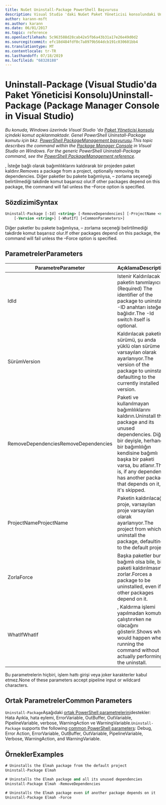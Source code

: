 ```yaml
---
title: NuGet Uninstall-Package PowerShell Başvurusu
description: Visual Studio 'daki NuGet Paket Yöneticisi konsolundaki Uninstall-Package PowerShell komutu için başvuru.
author: karann-msft
ms.author: karann
ms.date: 06/01/2017
ms.topic: reference
ms.openlocfilehash: 5c963588d28cab42e5fb6a43b31a17e26e49d0d2
ms.sourcegitcommit: efc18d484fdf0c7a8979b564dcb191c030601bb4
ms.translationtype: MT
ms.contentlocale: tr-TR
ms.lasthandoff: 07/18/2019
ms.locfileid: "68328188"
---
```

# <a name="uninstall-package-package-manager-console-in-visual-studio"></a><span data-ttu-id="bb861-103">Uninstall-Package (Visual Studio'da Paket Yöneticisi Konsolu)</span><span class="sxs-lookup"><span data-stu-id="bb861-103">Uninstall-Package (Package Manager Console in Visual Studio)</span></span>

<span data-ttu-id="bb861-104">*Bu konuda, Windows üzerinde Visual Studio 'da [Paket Yöneticisi konsolu](../../consume-packages/install-use-packages-powershell.md) içindeki komut açıklanmaktadır. Genel PowerShell Uninstall-Package komutu için bkz. [PowerShell PackageManagement başvurusu](/powershell/module/packagemanagement/?view=powershell-6).*</span><span class="sxs-lookup"><span data-stu-id="bb861-104">*This topic describes the command within the [Package Manager Console](../../consume-packages/install-use-packages-powershell.md) in Visual Studio on Windows. For the generic PowerShell Uninstall-Package command, see the [PowerShell PackageManagement reference](/powershell/module/packagemanagement/?view=powershell-6).*</span></span>

<span data-ttu-id="bb861-105">, İsteğe bağlı olarak bağımlılıklarını kaldırarak bir projeden paket kaldırır.</span><span class="sxs-lookup"><span data-stu-id="bb861-105">Removes a package from a project, optionally removing its dependencies.</span></span> <span data-ttu-id="bb861-106">Diğer paketler bu pakete bağımlıysa, – zorlama seçeneği belirtilmediği takdirde komut başarısız olur.</span><span class="sxs-lookup"><span data-stu-id="bb861-106">If other packages depend on this package, the command will fail unless the –Force option is specified.</span></span>

## <a name="syntax"></a><span data-ttu-id="bb861-107">Sözdizimi</span><span class="sxs-lookup"><span data-stu-id="bb861-107">Syntax</span></span>

```ps
Uninstall-Package [-Id] <string> [-RemoveDependencies] [-ProjectName <string>] [-Force]
    [-Version <string>] [-WhatIf] [<CommonParameters>]
```

<span data-ttu-id="bb861-108">Diğer paketler bu pakete bağımlıysa, – zorlama seçeneği belirtilmediği takdirde komut başarısız olur.</span><span class="sxs-lookup"><span data-stu-id="bb861-108">If other packages depend on this package, the command will fail unless the –Force option is specified.</span></span>

## <a name="parameters"></a><span data-ttu-id="bb861-109">Parametreler</span><span class="sxs-lookup"><span data-stu-id="bb861-109">Parameters</span></span>

| <span data-ttu-id="bb861-110">Parametre</span><span class="sxs-lookup"><span data-stu-id="bb861-110">Parameter</span></span> | <span data-ttu-id="bb861-111">Açıklama</span><span class="sxs-lookup"><span data-stu-id="bb861-111">Description</span></span> |
| --- | --- |
| <span data-ttu-id="bb861-112">Id</span><span class="sxs-lookup"><span data-stu-id="bb861-112">Id</span></span> | <span data-ttu-id="bb861-113">Istenir Kaldırılacak paketin tanımlayıcısı.</span><span class="sxs-lookup"><span data-stu-id="bb861-113">(Required) The identifier of the package to uninstall.</span></span> <span data-ttu-id="bb861-114">-ID anahtarı isteğe bağlıdır.</span><span class="sxs-lookup"><span data-stu-id="bb861-114">The -Id switch itself is optional.</span></span> |
| <span data-ttu-id="bb861-115">Sürüm</span><span class="sxs-lookup"><span data-stu-id="bb861-115">Version</span></span> | <span data-ttu-id="bb861-116">Kaldırılacak paketin sürümü, şu anda yüklü olan sürüme varsayılan olarak ayarlanıyor.</span><span class="sxs-lookup"><span data-stu-id="bb861-116">The version of the package to uninstall, defaulting to the currently installed version.</span></span> |
| <span data-ttu-id="bb861-117">RemoveDependencies</span><span class="sxs-lookup"><span data-stu-id="bb861-117">RemoveDependencies</span></span> | <span data-ttu-id="bb861-118">Paketi ve kullanılmayan bağımlılıklarını kaldırın.</span><span class="sxs-lookup"><span data-stu-id="bb861-118">Uninstall the package and its unused dependencies.</span></span> <span data-ttu-id="bb861-119">Diğer bir deyişle, herhangi bir bağımlılığın kendisine bağımlı başka bir paketi varsa, bu atlanır.</span><span class="sxs-lookup"><span data-stu-id="bb861-119">That is, if any dependency has another package that depends on it, it's skipped.</span></span> |
| <span data-ttu-id="bb861-120">ProjectName</span><span class="sxs-lookup"><span data-stu-id="bb861-120">ProjectName</span></span> | <span data-ttu-id="bb861-121">Paketin kaldırılacağı proje, varsayılan proje varsayılan olarak ayarlanıyor.</span><span class="sxs-lookup"><span data-stu-id="bb861-121">The project from which to uninstall the package, defaulting to the default project.</span></span> |
| <span data-ttu-id="bb861-122">Zorla</span><span class="sxs-lookup"><span data-stu-id="bb861-122">Force</span></span> | <span data-ttu-id="bb861-123">Başka paketler buna bağımlı olsa bile, bir paketi kaldırılmasına zorlar.</span><span class="sxs-lookup"><span data-stu-id="bb861-123">Forces a package to be uninstalled, even if other packages depend on it.</span></span> |
| <span data-ttu-id="bb861-124">WhatIf</span><span class="sxs-lookup"><span data-stu-id="bb861-124">WhatIf</span></span> | <span data-ttu-id="bb861-125">, Kaldırma işlemi yapılmadan komutu çalıştırırken ne olacağını gösterir.</span><span class="sxs-lookup"><span data-stu-id="bb861-125">Shows what would happen when running the command without actually performing the uninstall.</span></span> |

<span data-ttu-id="bb861-126">Bu parametrelerin hiçbiri, işlem hattı girişi veya joker karakterler kabul etmez.</span><span class="sxs-lookup"><span data-stu-id="bb861-126">None of these parameters accept pipeline input or wildcard characters.</span></span>

## <a name="common-parameters"></a><span data-ttu-id="bb861-127">Ortak Parametreler</span><span class="sxs-lookup"><span data-stu-id="bb861-127">Common Parameters</span></span>

<span data-ttu-id="bb861-128">`Uninstall-Package`Aşağıdaki [ortak PowerShell parametrelerini](http://go.microsoft.com/fwlink/?LinkID=113216)destekler: Hata Ayıkla, hata eylemi, ErrorVariable, OutBuffer, OutVariable, PipelineVariable, verbose, WarningAction ve WarningVariable.</span><span class="sxs-lookup"><span data-stu-id="bb861-128">`Uninstall-Package` supports the following [common PowerShell parameters](http://go.microsoft.com/fwlink/?LinkID=113216): Debug, Error Action, ErrorVariable, OutBuffer, OutVariable, PipelineVariable, Verbose, WarningAction, and WarningVariable.</span></span>

## <a name="examples"></a><span data-ttu-id="bb861-129">Örnekler</span><span class="sxs-lookup"><span data-stu-id="bb861-129">Examples</span></span>

```ps
# Uninstalls the Elmah package from the default project
Uninstall-Package Elmah

# Uninstalls the Elmah package and all its unused dependencies
Uninstall-Package Elmah -RemoveDependencies 

# Uninstalls the Elmah package even if another package depends on it
Uninstall-Package Elmah -Force
```
